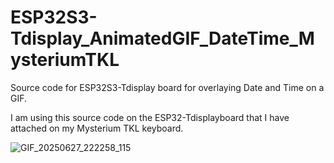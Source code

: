 # ESP32S3-Tdisplay_AnimatedGIF_DateTime_MysteriumTKL
Source code for ESP32S3-Tdisplay board for overlaying Date and Time on a GIF. 

I am using this source code on the ESP32-Tdisplayboard that I have attached on my Mysterium TKL keyboard.

![GIF_20250627_222258_115](https://github.com/user-attachments/assets/5f247959-d689-4a5e-98f9-44cd002873ad)

